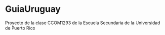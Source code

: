 # GuiaUruguay
Proyecto de la clase CCOM1293 de la Escuela Secundaria de la Universidad de Puerto Rico 
